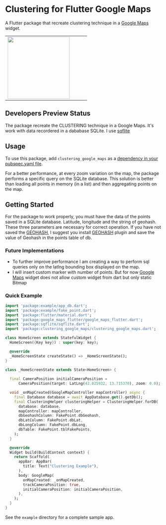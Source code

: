 # Clustering for Flutter Google Maps 

A Flutter package that recreate clustering technique in a [Google Maps](https://developers.google.com/maps/) widget.

<div style="text-align: center"><table><tr>
  <td style="text-align: center">
  <a href="https://github.com/giandifra/clustering_google_maps/example.gif">
    <img src="https://github.com/giandifra/clustering_google_maps/example.gif" width="200"/></a>
</td>
<td style="text-align: center">
  
</td>
<td style="text-align: center">
 
</td>
  <td style="text-align: center">

</td>
</tr></table></div>

## Developers Preview Status
The package recreate the CLUSTERING technique in a Google Maps. 
It's work with data recordered in a dababase SQLite. I use [sqflite](https://pub.dartlang.org/packages/sqflite)

## Usage

To use this package, add `clustering_google_maps` as a [dependency in your pubspec.yaml file](https://flutter.io/platform-plugins/).

For a better performance, at every zoom variation on the map, the package performs
a specific query on the SQLite database. This solution is better than loading all
points in memory (in a list) and then aggregating points on the map. 

## Getting Started

For the package to work properly, you must have the data of the points saved in a SQLite database.
Latitude, longitude and the string of geohash. These three parameters are necessary for correct operation.
If you have not saved the [GEOHASH](https://pub.dartlang.org/packages/geohash), I suggest you install [GEOHASH](https://pub.dartlang.org/packages/geohash)
plugin and save the value of Geohash in the points table of db.

### Future Implementations

- To further improve performance I am creating a way to perform sql queries only on the latlng bounding box displayed on the map. 
- I will insert custom marker with number of points. But for now [Google Maps](https://developers.google.com/maps/) widget does not allow
  custom widget from dart but only static Bitmap

### Quick Example

```dart
import 'package:example/app_db.dart';
import 'package:example/fake_point.dart';
import 'package:flutter/material.dart';
import 'package:google_maps_flutter/google_maps_flutter.dart';
import 'package:sqflite/sqflite.dart';
import 'package:clustering_google_maps/clustering_google_maps.dart';

class HomeScreen extends StatefulWidget {
  HomeScreen({Key key}) : super(key: key);

  @override
  _HomeScreenState createState() => _HomeScreenState();
}

class _HomeScreenState extends State<HomeScreen> {
  
  final CameraPosition initialCameraPosition =
      CameraPosition(target: LatLng(42.825932, 13.715370), zoom: 0.0);

  void _onMapCreated(GoogleMapController mapController) async {
    final Database database = await AppDatabase.get().getDb();
    final ClusteringHelper clusteringHelper = ClusteringHelper.forDB(
      database: database,
      mapController: mapController,
      dbGeohashColumn: FakePoint.dbGeohash,
      dbLatColumn: FakePoint.dbLat,
      dbLongColumn: FakePoint.dbLong,
      dbTable: FakePoint.tblFakePoints,
    );
  }

  @override
  Widget build(BuildContext context) {
    return Scaffold(
      appBar: AppBar(
        title: Text("Clustering Example"),
      ),
      body: GoogleMap(
        onMapCreated: _onMapCreated,
        trackCameraPosition: true,
        initialCameraPosition: initialCameraPosition,
      ),
    );
  }
}
```

See the `example` directory for a complete sample app.
